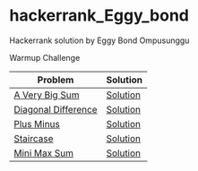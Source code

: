 # hackerrank_Eggy_bond
Hackerrank solution by Eggy Bond Ompusunggu 

Warmup Challenge

| Problem  | Solution |
| ------------- | ------------- |
| [A Very Big Sum](https://www.hackerrank.com/challenges/a-very-big-sum/problem) | [Solution](https://github.com/EggyBond/hackerrank_Eggy_bond/blob/master/Hackerrank%20Project/A_Very_Big_Sum.c)  |
| [Diagonal Difference](https://www.hackerrank.com/challenges/diagonal-difference/problem)  | [Solution](https://github.com/EggyBond/hackerrank_Eggy_bond/edit/master/README.md)  |
| [Plus Minus](https://www.hackerrank.com/challenges/plus-minus/problem)  | [Solution](https://github.com/EggyBond/hackerrank_Eggy_bond/edit/master/README.md)  |
| [Staircase](https://www.hackerrank.com/challenges/staircase/problem)  | [Solution](https://github.com/EggyBond/hackerrank_Eggy_bond/edit/master/README.md)  |
| [Mini Max Sum](https://www.hackerrank.com/challenges/mini-max-sum/problem)  | [Solution](https://github.com/EggyBond/hackerrank_Eggy_bond/edit/master/README.md)  |


